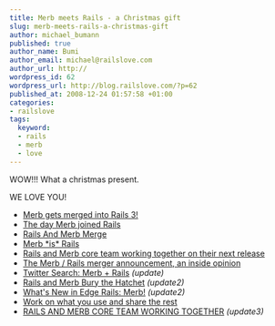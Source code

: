 ```yaml
--- 
title: Merb meets Rails - a Christmas gift
slug: merb-meets-rails-a-christmas-gift
author: michael_bumann
published: true
author_name: Bumi
author_email: michael@railslove.com
author_url: http://
wordpress_id: 62
wordpress_url: http://blog.railslove.com/?p=62
published_at: 2008-12-24 01:57:58 +01:00
categories: 
- railslove
tags: 
  keyword: 
  - rails
  - merb
  - love
---
```

WOW!!! What a christmas present.

WE LOVE YOU!
<ul>
	<li><a href="http://weblog.rubyonrails.org/2008/12/23/merb-gets-merged-into-rails-3">Merb gets merged into Rails 3!</a></li>
	<li><a href="http://rubyonrails.org/merb">The day Merb joined Rails</a></li>
	<li><a href="http://yehudakatz.com/2008/12/23/rails-and-merb-merge/">Rails And Merb Merge</a></li>
	<li><a href="http://brainspl.at/articles/2008/12/23/merb-is-rails">Merb *is* Rails</a></li>
	<li><a title="Permanent Link to Rails and Merb core team working together on their next release" rel="bookmark" href="http://merbist.com/2008/12/23/rails-and-merb-merge/">Rails and Merb core team working together on their next release</a></li>
	<li><a href="http://splendificent.com/2008/12/the-merb-rails-merger-announcement-an-inside-opinion/">The Merb / Rails merger announcement, an inside opinion</a></li>
	<li><a href="http://search.twitter.com/search?q=merb+rails">Twitter Search: Merb + Rails</a> <em>(update)</em></li>
	<li><em><span style="font-style: normal;"><a href="http://www.railsinside.com/news/189-rails-and-merb-bury-the-hatchet.html">Rails and Merb Bury the Hatchet</a> </span>(update2)
</em></li>
	<li><a href="http://ryandaigle.com/articles/2008/12/23/what-s-new-in-edge-rails-merb">What's New in Edge Rails: Merb!</a><em> (update2)
</em></li>
	<li><a href="http://www.loudthinking.com/posts/36-work-on-what-you-use-and-share-the-rest">Work on what you use and share the rest</a><em>
</em></li>
	<li><em><span style="font-style: normal;"><a title="Rails and Merb core team working together" href="http://www.railsontherun.com/2008/12/24/rails-and-merb-core-team-working-together">RAILS AND MERB CORE TEAM WORKING TOGETHER</a> </span>(update3)
</em></li>
</ul>
